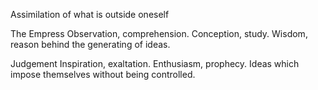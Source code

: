Assimilation of what is outside oneself

The Empress
Observation, comprehension.
Conception, study.
Wisdom, reason behind the generating of ideas.

Judgement
Inspiration, exaltation.
Enthusiasm, prophecy.
Ideas which impose themselves without being controlled.
